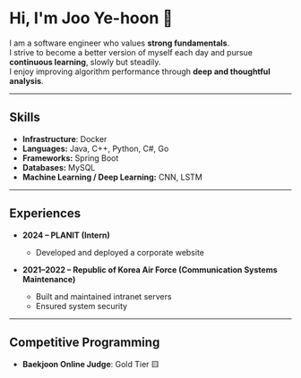 # Hi, I'm Joo Ye-hoon 👋

I am a software engineer who values **strong fundamentals**.  
I strive to become a better version of myself each day and pursue **continuous learning**, slowly but steadily.  
I enjoy improving algorithm performance through **deep and thoughtful analysis**.  

---

## Skills  
- **Infrastructure**: Docker
- **Languages:** Java, C++, Python, C#, Go  
- **Frameworks:** Spring Boot  
- **Databases:** MySQL  
- **Machine Learning / Deep Learning:** CNN, LSTM  

---

## Experiences  
- **2024 – PLANIT (Intern)**  
  - Developed and deployed a corporate website  

- **2021–2022 – Republic of Korea Air Force (Communication Systems Maintenance)**  
  - Built and maintained intranet servers  
  - Ensured system security  

---

## Competitive Programming
- **Baekjoon Online Judge**: Gold Tier 🟨
